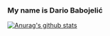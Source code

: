 ### My name is Dario Babojelić

[![Anurag's github stats](https://github-readme-stats.vercel.app/api?username=dbabojelic)]()